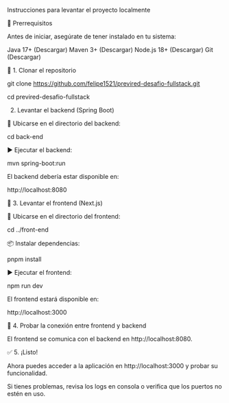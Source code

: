 Instrucciones para levantar el proyecto localmente

📌 Prerrequisitos

Antes de iniciar, asegúrate de tener instalado en tu sistema:

Java 17+ (Descargar)
Maven 3+ (Descargar)
Node.js 18+ (Descargar)
Git (Descargar)

🚀 1. Clonar el repositorio

git clone https://github.com/felipe1521/previred-desafio-fullstack.git

cd previred-desafio-fullstack

2. Levantar el backend (Spring Boot)

📂 Ubicarse en el directorio del backend:

cd back-end

▶️ Ejecutar el backend:

mvn spring-boot:run

El backend debería estar disponible en:

http://localhost:8080

🎨 3. Levantar el frontend (Next.js)

📂 Ubicarse en el directorio del frontend:

cd ../front-end

📦 Instalar dependencias:

pnpm install

▶️ Ejecutar el frontend:

npm run dev

El frontend estará disponible en:

http://localhost:3000

🔗 4. Probar la conexión entre frontend y backend

El frontend se comunica con el backend en http://localhost:8080.

✅ 5. ¡Listo!

Ahora puedes acceder a la aplicación en http://localhost:3000 y probar su funcionalidad.

Si tienes problemas, revisa los logs en consola o verifica que los puertos no estén en uso.
